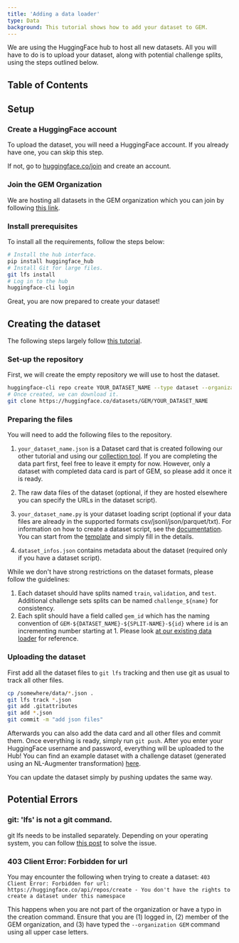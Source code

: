 ```yaml
---
title: 'Adding a data loader'
type: Data
background: This tutorial shows how to add your dataset to GEM.
---
```


We are using the HuggingFace hub to host all new datasets. All you will have to do is to upload your dataset, along with potential challenge splits, using the steps outlined below.


## Table of Contents



## Setup

### Create a HuggingFace account

To upload the dataset, you will need a HuggingFace account. If you already have one, you can skip this step.

If not, go to [huggingface.co/join](https://huggingface.co/join) and create an account.

### Join the GEM Organization

We are hosting all datasets in the GEM organization which you can join by following [this link](https://huggingface.co/organizations/GEM/share/PDrZPZBSZTtlPlsgCCYfTCbrQAOgrUNZmk).

### Install prerequisites


To install all the requirements, follow the steps below:


```bash
# Install the hub interface.
pip install huggingface_hub
# Install Git for large files.
git lfs install
# Log in to the hub
huggingface-cli login
```

Great, you are now prepared to create your dataset!

## Creating the dataset

The following steps largely follow [this tutorial](https://huggingface.co/docs/datasets/share.html#add-a-community-dataset).

### Set-up the repository

First, we will create the empty repository we will use to host the dataset.

```bash
huggingface-cli repo create YOUR_DATASET_NAME --type dataset --organization GEM
# Once created, we can download it.
git clone https://huggingface.co/datasets/GEM/YOUR_DATASET_NAME
```

### Preparing the files

You will need to add the following files to the repository.


1) `your_dataset_name.json` is a Dataset card that is created following our other tutorial and using our [collection tool](https://huggingface.co/spaces/GEM/DatasetCardForm). If you are completing the data part first, feel free to leave it empty for now. However, only a dataset with completed data card is part of GEM, so please add it once it is ready.

2) The raw data files of the dataset (optional, if they are hosted elsewhere you can specify the URLs in the dataset script).

3) `your_dataset_name.py` is your dataset loading script (optional if your data files are already in the supported formats csv/jsonl/json/parquet/txt). For information on how to create a dataset script, see the [documentation](https://huggingface.co/docs/datasets/dataset_script.html). You can start from the [template](https://github.com/huggingface/datasets/blob/master/templates/new_dataset_script.py) and simply fill in the details.

4) `dataset_infos.json` contains metadata about the dataset (required only if you have a dataset script).


While we don't have strong restrictions on the dataset formats, please follow the guidelines:
1) Each dataset should have splits named `train`, `validation`, and `test`. Additional challenge sets splits can be named `challenge_${name}` for consistency.
2) Each split should have a field called `gem_id` which has the naming convention of `GEM-${DATASET_NAME}-${SPLIT-NAME}-${id}` where `id` is an incrementing number starting at 1. Please look [at our existing data loader](https://github.com/huggingface/datasets/blob/master/datasets/gem/gem.py#L936) for reference.

### Uploading the dataset

First add all the dataset files to `git lfs` tracking and then use git as usual to track all other files.

```bash
cp /somewhere/data/*.json .
git lfs track *.json
git add .gitattributes
git add *.json
git commit -m "add json files"
```

Afterwards you can also add the data card and all other files and commit them. Once everything is ready, simply run `git push`. After you enter your HuggingFace username and password, everything will be uploaded to the Hub!
You can find an example dataset with a challenge dataset (generated using an NL-Augmenter transformation) [here](https://huggingface.co/datasets/GEM/test-transform/tree/main).

You can update the dataset simply by pushing updates the same way.

## Potential Errors


### git: 'lfs' is not a git command.

git lfs needs to be installed separately. Depending on your operating system, you can follow [this post](https://stackoverflow.com/questions/48734119/git-lfs-is-not-a-git-command-unclear) to solve the issue.

### 403 Client Error: Forbidden for url

You may encounter the following when trying to create a dataset:
`403 Client Error: Forbidden for url: https://huggingface.co/api/repos/create - You don't have the rights to create a dataset under this namespace`

This happens when you are not part of the organization or have a typo in the creation command. Ensure that you are (1) logged in, (2) member of the GEM organization, and (3) have typed the `--organization GEM` command using all upper case letters.

